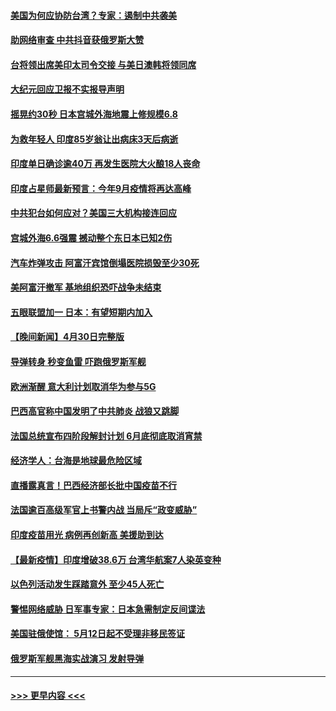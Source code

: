 #### [美国为何应协防台湾？专家：遏制中共袭美](../pages/prog202/a103108696.md?t=05020151) 
#### [助网络审查 中共抖音获俄罗斯大赞](../pages/prog202/a103108626.md?t=05020151) 
#### [台将领出席美印太司令交接 与美日澳韩将领同席](../pages/prog202/a103108666.md?t=05020151) 
#### [大纪元回应卫报不实报导声明](../pages/prog202/a103108633.md?t=05020151) 
#### [摇晃约30秒 日本宫城外海地震上修规模6.8](../pages/prog202/a103108477.md?t=05020151) 
#### [为救年轻人 印度85岁翁让出病床3天后病逝](../pages/prog202/a103108457.md?t=05020151) 
#### [印度单日确诊逾40万 再发生医院大火酿18人丧命](../pages/prog202/a103108440.md?t=05020151) 
#### [印度占星师最新预言：今年9月疫情将再达高峰](../pages/prog202/a103108368.md?t=05020151) 
#### [中共犯台如何应对？美国三大机构接连回应](../pages/prog202/a103108423.md?t=05020151) 
#### [宫城外海6.6强震 撼动整个东日本已知2伤](../pages/prog202/a103108347.md?t=05020151) 
#### [汽车炸弹攻击 阿富汗宾馆倒塌医院损毁至少30死](../pages/prog202/a103108389.md?t=05020151) 
#### [美阿富汗撤军 基地组织恐吓战争未结束](../pages/prog202/a103108030.md?t=05020151) 
#### [五眼联盟加一 日本：有望短期内加入](../pages/prog202/a103108083.md?t=05020151) 
#### [【晚间新闻】4月30日完整版](../pages/prog202/a103108327.md?t=05020151) 
#### [导弹转身 秒变鱼雷 吓跑俄罗斯军舰](../pages/prog202/a103108064.md?t=05020151) 
#### [欧洲渐醒 意大利计划取消华为参与5G](../pages/prog202/a103108199.md?t=05020151) 
#### [巴西高官称中国发明了中共肺炎 战狼又跳脚](../pages/prog202/a103108063.md?t=05020151) 
#### [法国总统宣布四阶段解封计划 6月底彻底取消宵禁](../pages/prog202/a103108070.md?t=05020151) 
#### [经济学人：台海是地球最危险区域](../pages/prog202/a103108131.md?t=05020151) 
#### [直播露真言！巴西经济部长批中国疫苗不行](../pages/prog202/a103108096.md?t=05020151) 
#### [法国逾百高级军官上书警内战 当局斥“政变威胁”](../pages/prog202/a103108017.md?t=05020151) 
#### [印度疫苗用光 病例再创新高 美援助到达](../pages/prog202/a103108054.md?t=05020151) 
#### [【最新疫情】印度增破38.6万 台湾华航案7人染英变种](../pages/prog202/a103108035.md?t=05020151) 
#### [以色列活动发生踩踏意外 至少45人死亡](../pages/prog202/a103107919.md?t=05020151) 
#### [警惕网络威胁 日军事专家：日本急需制定反间谍法](../pages/prog202/a103107912.md?t=05020151) 
#### [美国驻俄使馆： 5月12日起不受理非移民签证](../pages/prog202/a103107903.md?t=05020151) 
#### [俄罗斯军舰黑海实战演习 发射导弹](../pages/prog202/a103107890.md?t=05020151) 

----
#### [ >>> 更早内容 <<< ](../indexes/prog202-earlier.md)
